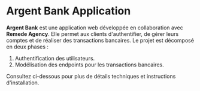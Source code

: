 # Argent Bank Application

**Argent Bank** est une application web développée en collaboration avec **Remede Agency**. Elle permet aux clients d'authentifier, de gérer leurs comptes et de réaliser des transactions bancaires. Le projet est décomposé en deux phases :

1. Authentification des utilisateurs.
2. Modélisation des endpoints pour les transactions bancaires.

Consultez ci-dessous pour plus de détails techniques et instructions d'installation.
